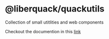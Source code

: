 # @liberquack/quackutils

Collection of small utitlities and web components

Checkout the documention in this [link](https://liberquack.github.io/quackutils)